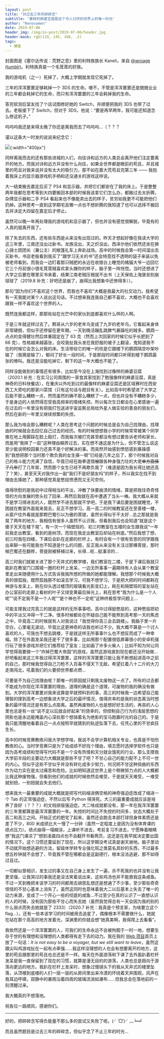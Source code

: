 ```yaml
---
layout: post
title: "对过去三年的碎碎念"
subtitle: '像样的麻婆豆腐是这个令人讨厌的世界上的唯一的光'
author: "Renovamen"
date: 2019-07-06
header_img: /img/in-post/2019-07-06/header.jpg
header-mask: rgb(119, 145, 168, .2)
tags:
  - 摸鱼
---
```


封面图是《塞尔达传说：荒野之息》里的利特族族长 Kaneli，来自 [@wroage (tumblr)](https://wroage.tumblr.com/image/185206416422)。利特族真是一个毛茸茸的好族。

<!-- more -->

我的游戏机（之一）死掉了，大概上学期就发现它死掉了。

三年的浑浑噩噩足够耗掉一个 3DS 的生命。嗷不，不管是浑浑噩噩还是兢兢业业的三年都会耗掉它的生命，而只有浑浑噩噩的三年会耗掉我的生命。

答完软测后室友找了个店试图修好她的 Switch，并顺便把我的 3DS 也带了过去。老板接下了 Switch，但对于 3DS，他说：“要是再早两年，我可能还知道怎么修这机子。”

呜呜呜我还是来得太晚了你还是离我而去了呜呜呜…（？？？

谨以这条大一时发的说说来纪念它：

![](/img/in-post/2019-07-06/3ds.jpg){:width="400px"}

同样离我而去的还有那些进城的人们，向往诗和远方的人类总会离开他们注定要离开的地方。而我对诗和远方并没有什么向往，如果全世界都是眼前的苟且，并且城里的苟且对我来说并没有太大的吸引力，那不如在嘉大荒苟且完第三年 —— 我抱着我床上的显示器游戏机手柄和还没通关的游戏这样说。

大一结束搬去嘉定后买了 PS4 和显示器，并把它们都安在了我的床上。于是整整两年我都在思考等到大四要搬回本部的时候我该拿它们怎么办，都搬过去太折腾，杂牌显示器和二手 PS4 看起来也不像能卖出去的样子，贫穷如我更不可能把他们扔掉。这种思考一直到这学期宅且懒一点也不想折腾的我知道了也可以选择不搬回去并决定大四留在嘉定后才停止。

虽然可以晚一年再处理我的游戏机和显示器了，但也并没有感觉很解脱，毕竟有的人真的就离开我了。

除了失去的东西，还有些东西是从来没有出现过的。昨天才想起好像在我读大学的这三年里，江南还没出过新书。龙族没出，天之炽没出，西泽尔他们依然还坐在狮心骑士团团长（兼公主）的敞篷礼车上奔赴战场。高中的时候我会第一时间溜出去买新书，书店老板看到我买了“跟学习无关的书”还会特意找不透明的袋子来装以免被老师看到，而我会一边盯着那只贼肥的永远在收银台上睡觉的橘猫大爷一边回忆它三个月前很小很毛茸茸贼喜欢拿头蹭你的样子，脑子里一阵恍惚。当时还想进了大学之后要在哪里买书来着，结果江南老贼压根就不出书（上天保佑上海堡垒别崩球球了（2019.8 补充：好吧还是崩了，崩得比我想象中还惨得多））。    

那句“因为你们不喜欢这个世界，而我也不喜欢”大概是我最大的社交动力。我希望有一天我能对某个人说出这句话，不过想来我连我自己都不喜欢，大概也不会喜欢跟我一样不喜欢这个世界的人。

既然连我都这样，那那些站在光芒中的家伙到底都喜欢什么样的人啊。

于是三年就这样过去了。鹩哥从六岁的老年鸟变成了九岁的老年鸟，它看起来身体非常硬朗，但似乎还停留在更年期，一天到晚活蹦乱跳脾气暴躁吃的贼多。鹦鹉一点点的变得健壮然后体重固定在了 63 克（然而上次回家的时候它似乎长肥到了 66 克），性格越来越嚣张，会咬我扯我头发在我舒服的被子上翻滚，鬼知道我不在的时候它会怎么对我的床。生活带给它的唯一的坎是它跟楼下的鹦鹉隔空吵架吵输了（我猜是输了），郁闷了好长一段时间，于是那段时间都只听得到楼下鹦鹉嚣张的嘹叫。我还是没能吃掉它，剩下的这一年大概也不能了。

同样没能做到的事情还有很多，比如至今没在上海找到过像样的麻婆豆腐（2020.1 补充：在实习公司周围的一家食其家找到了勉强像样的麻婆豆腐，真是神奇的日料快餐店），在重庆以外吃到过的最像样的麻婆豆腐还是区域赛时在西安西工大旁吃的那家川菜馆（只有这句话与题目有关）。比如高中时希望进了大学之后能不那么糟糕一点，然而虽然的确不那么糟糕了一点，但也并没有不糟糕多少，于是身边的人依然得忍受我高频率的情绪失控。所以每次生日都会在心里感谢一遍在过去的一年里没有把我打包送进宇宙监察总局给外星人做实验的善良的朋友们，然后在新的一年里又继续频繁的失控。

那么我为啥会那么糟糕呢？人类在思考这个问题的时候总是会为自己找理由，找理由的时候就会去回忆自己过去的经历。有的时候想想我小学的时候常常被某个同学推在地上用脚踩在脸上殴打，而我每次被打完甚至都没有想过要告诉老师和家长，而是用“我摔了一跤”这种理由糊弄过去，实在想不通这是为什么，但不管怎么说这至少能说明校园暴力还真不是个好解决的事。而突然开始感到愤怒感到暴躁感到“我想把那个当时那个欺负我的女生揍一顿”已经是几年之后了，那个时候我对自己的格斗能力充满了自信，毕竟已经在跆拳道馆~~被~~跟各种身强力壮的大佬~~单方面揍了几年~~打了几年架，然而那个女生已经不再欺负我了（难道是因为我长得比她还高了？笑），甚至天天对我作出一副“我们不是好朋友吗”的样子，所以我实在找不到理由去揍她了，那种感觉真是憋屈愤懑而又无可奈何。

值得欣慰的是我初中过得相当的平淡，冲散了快要崩溃的情绪，算是把我往奇奇怪怪的方向发展的势头拉了回来...再然后我就在高中遭遇了当头一棒。我大概从来就不是学习得进去的人，既然学不进去那就不学吧，于是我下课后要是困就睡觉，不困就在教室外面晃来晃去，反正不想学习。高一高二的时候教室还在至善楼一楼，从窗户往外看就是那颗巴蜀引以为傲的菩提，虽然长得似乎不太好...总之那就是我晃了两年的地方，我相信有很多人虽然不认识我，但看到我后也会知道“就是这个傻子天天在楼下晃”。有一次一个隔壁班的、初三时教室在五楼的女生跟我说“一年前我走出教室，看到的是树顶，而现在我走出教室后却站在树底。”然后我想了想，初三时我在四楼，下课后会趴在走廊的栏杆上，有时会有一个很有哲思的同学跟我出来聊一些可能我也不知道是什么的问题，反正我从来没有关注过那棵菩提，那时候巴蜀还在翻修，菩提刚被移植过来，长得...呃...挺凄凉的...

高三时我们就被关进了那个天井式的教学楼，我们教室在二楼，于是下课后我就只能趴在教室门口围城一圈的栏杆上发呆，一边无所事事一遍期待有人会从某个教室里走出来随便用什么方式告诉我我所想的所做的她都能理解。我想那个时候我大概真的很孤独，既然孤独那不如滚去学习，可我不想学习，于是把大把的时间都耗在神游与发呆上，耗在仰头透过楼顶的玻璃看光影变幻上，耗在和隔壁班的室友站在办公室前的走廊上看树的叶子又绿变黄最后掉光上，耗在思考“我为什么是一个人呢”“说不定我不是一个人呢”“是个神也不一定呢”这种终极哲学问题上...

可能支撑我过完高三的就是这样的无所事事吧。高中过得挺憋屈的，这种憋屈把初中的平淡又冲得一干二净。很多时候都处在怀疑自己能不能熬到高考那一天的焦虑之中，毕竟高二的时候就有人对我说过「我觉得你高三会去跳楼」。我脑子里一片空白，心里毫无波动，毕竟比这更神奇的话我也听过不少。我大概不算是一个讨人喜欢的人，可我也不想去跳楼，于是就这样无所事事什么也不想反而成了一种幸福。除了在外面发呆我还是干了很多事，比如用那个配置很低屏幕很小的安卓机强行玩了很多游戏并把它们推荐给了室友；比如画了许多火柴人；比如不知为何让同学觉得我要做一个“炸掉巴蜀大帝国”的游戏，虽然这游戏直到现在都还没开始做...好吧看起来这三年我过得浑浑噩噩，这样的浑浑噩噩只能让我不断想起进高中之前的自己，那时候我觉得自己刀枪不入百毒不侵天下无敌，希望扛着八十二斤的大刀走南闯北，吼着我们的火要把世界都点燃...

可要是不为自己找理由呢？那唯一的原因就只剩我太废物这一点了。所有的过去都不能成为你现在浑浑噩噩的理由，道理的确是这个道理，可废物的我的确没有做到。大学的浑浑噩噩对我来说算是早就预料到的事，高三的时候我一边希望自己能理智的撑到高考一边想象进大学之后的最坏情况，值得庆幸的是我的状态离当时想象的最坏情况还是有那么点距离。虽然再废物的人也是想好好生活的，再丧的人心里也总是有一丝“说不定以后就会好起来”的侥幸的，但控制自己行为的浅层思想的阴影也是永远能掩盖内心深处那个想骑着名为绝影的宝马跑赢时光的自己的。于是我只能清醒地看着自己一点点按照早就猜到的轨迹坠落下去，任凭心里的不甘疯狂生长。

高中的时候竞赛教练问我大学想学啥，我说不会学计算机相关专业，也真是不怕伤教练的心。当时学竞赛只是为了给成绩不好找个理由，填志愿时选择学软件也只是因为高考成绩和觉得写代码不是一个没有热情和天分就会饿死的行业。那么支撑我大学前半段的主要动力大概就是那些不甘了吧？不甘心自己的能力配不上不可一世的内心。但似乎这些不甘似乎并没有转化成多少努力，何况把不甘这种扭曲的东西作为动力实在是太过痛苦和危险。比如明知道这世界上是个稍微努力点的人大概都比我这种废物强，但看到他们的成就的时候依然会难受，于是就天天难受，一难受就别扭，一别扭就会失去他们。

想来我大一最重要的成就大概就是把写代码缩进俩空格的神奇强迫症改成了缩进一个 Tab 的正常强迫症，不然以后写 Python 得哭死。大三的最重要成就应该是培养了良好（？？？）的文档排版强迫症。大二啥成就都没有，那一年在我浑浑噩噩的三年里都算是最浑浑噩噩的一年。失控的时间比不失控的时间多，状态大概处于高二和高三之间。开始正式的肥宅了起来，虽然还会跑去本部打球但身体素质还是差了不少，800 米成绩比大一慢了一分钟（虽然一定程度上是因为没有体育课的绩点压力）。绩点崩得一塌糊涂，上课听不进去，考前复习不进去，宁愿睁着眼睛想“我这门课凉了”想到凌晨四点也不会翻开书看两页，这还是在我早就决定要出国的情况下。这个习惯还蔓延到了现在，所以这学期没考试真是谢天谢地。脑子里动不动就开始想逃避的方法，留级休学转专业强化班之类莫名其妙的东西，不过最多想五秒钟就不会想了，毕竟我不管在哪都会是这副德行，根本没法逃避，那不如得过且过。

一切都似曾相识，发生过的事又在自己身上发生了一遍，杀不死我的也并没有让我更坚强，让我哭过的事我还是没法笑着说出来，这些鸡汤也并不能救我这条咸鱼。不过一天到晚把本该学习的时间都用去胡思乱想还是想通了不少事，至少那些奇奇怪怪的不甘心基本上消失了。虽然这同时也意味着我大二以后基本上失去了唯一的动力来源，变成了一个开心一些的彻底的咸鱼...不过至少在真的认识了一直想认识的人的时候，没有因为那些不甘心而失去她（虽然我觉得总有一天会因为我的别的什么弱点而失去她就是了 2333）（2020.7 补充：我真是个预言家，为啥要立这个 flag...）。还有一些本该学习的时间被用去追星了，偶像根本不需要做什么，她就在站在那个高高的地方发着光，深渊里的你就会想“她真美啊，我得爬上去看看”。
 
我依然还是一个浑浑噩噩的人，可我们的生命永远不会被拘囿于一时一地，想要生存于世的有理想和没理想的人类都得有走下去的动力。我在我的 [Web 项目](https://galaxy-voyager.renovamen.ink)首页上放了一句话：*It is not easy to be a voyager, but we still want to leave*，虽然这跟尖叫鸡游戏扯在一起有点牵强......我这样没理想的人也会有想要离开的地方，这里的苟且跟那里的苟且也总还是不一样。每天在外面游荡和下课了去外面趴着栏杆发呆是我一直保留到了现在的习惯，就算是漫无目的的游荡，人类也总是趋向于游荡向更远的地方。我趴在栏杆上发呆时，想象过慢镜头下的我从天井式的楼里坠落，从顶楼到底楼的人们一层一层的从房间里出来冷漠的环绕着天井围观，风声在我耳边呼啸，寂静中的暴雨沿着四周的玻璃流淌如瀑布......但我总会在落地前的一刻清醒过来。

我大概真的不想落地。

祝各位一路顺风，感谢你们。

---

好的，把碎碎念写得负能量不那么多的尝试又失败了呢。(╯‵□′)╯︵╘═╛

而且虽然题目是过去三年的碎碎念，但似乎念了不止三年的时光...